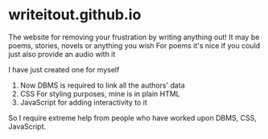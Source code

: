 # writeitout.github.io
The website for removing your frustration by writing anything out!
It may be poems, stories, novels or anything you wish
For poems it's nice if you could just also provide an audio with it

I have just created one for myself
1. Now DBMS is required to link all the authors' data
2. CSS For styling purposes, mine is in plain HTML
3. JavaScript for adding interactivity to it

So I require extreme help from people who have worked upon DBMS, CSS, JavaScript.
